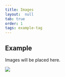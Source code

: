 ```yaml
---
title: Images
layout:  null
tab: true
order: 1
tags: example-tag
---
```


## Example

Images will be placed here.

<img src="owasp.jpg">

